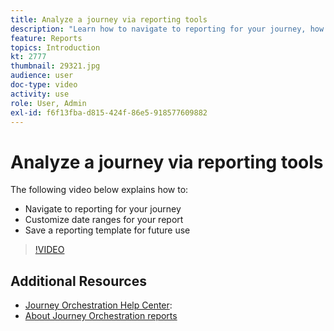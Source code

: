 ```yaml
---
title: Analyze a journey via reporting tools
description: "Learn how to navigate to reporting for your journey, how to customize date ranges for your report and how to save a reporting template for future use."
feature: Reports
topics: Introduction
kt: 2777
thumbnail: 29321.jpg
audience: user
doc-type: video
activity: use
role: User, Admin
exl-id: f6f13fba-d815-424f-86e5-918577609882
---
```

# Analyze a journey via reporting tools

The following video below explains how to:

* Navigate to reporting for your journey
* Customize date ranges for your report
* Save a reporting template for future use

>[!VIDEO](https://video.tv.adobe.com/v/29321?quality=12)

## Additional Resources

* [Journey Orchestration Help Center](https://experienceleague.adobe.com/docs/journeys/using/journey-orchestration-home.html?lang=en):
* [About Journey Orchestration reports](https://experienceleague.adobe.com/docs/journeys/using/journey-reports/about-journey-reports.html?lang=en)
